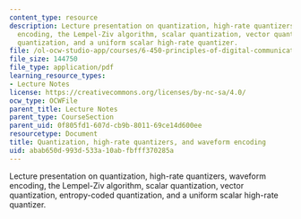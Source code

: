 ```yaml
---
content_type: resource
description: Lecture presentation on quantization, high-rate quantizers, waveform
  encoding, the Lempel-Ziv algorithm, scalar quantization, vector quantization, entropy-coded
  quantization, and a uniform scalar high-rate quantizer.
file: /ol-ocw-studio-app/courses/6-450-principles-of-digital-communication-i-fall-2009/abab650d993d533a10abfbfff370285a_MIT6_450F09_slide06.pdf
file_size: 144750
file_type: application/pdf
learning_resource_types:
- Lecture Notes
license: https://creativecommons.org/licenses/by-nc-sa/4.0/
ocw_type: OCWFile
parent_title: Lecture Notes
parent_type: CourseSection
parent_uid: 0f805fd1-607d-cb9b-8011-69ce14d600ee
resourcetype: Document
title: Quantization, high-rate quantizers, and waveform encoding
uid: abab650d-993d-533a-10ab-fbfff370285a
---
```

Lecture presentation on quantization, high-rate quantizers, waveform encoding, the Lempel-Ziv algorithm, scalar quantization, vector quantization, entropy-coded quantization, and a uniform scalar high-rate quantizer.